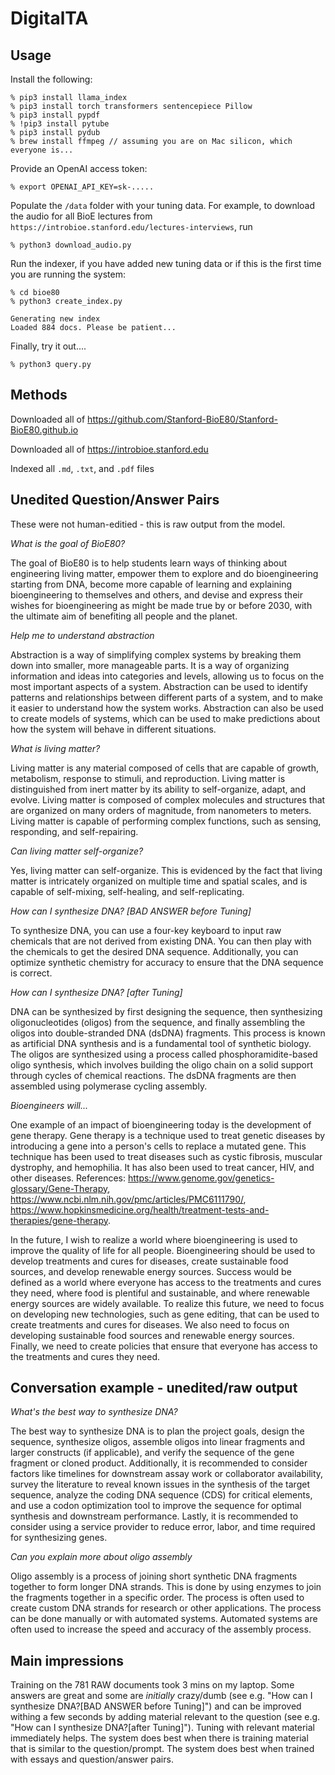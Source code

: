 # DigitalTA

## Usage

Install the following:

```shell
% pip3 install llama_index
% pip3 install torch transformers sentencepiece Pillow
% pip3 install pypdf
% !pip3 install pytube
% pip3 install pydub
% brew install ffmpeg // assuming you are on Mac silicon, which everyone is...
```

Provide an OpenAI access token:

```shell
% export OPENAI_API_KEY=sk-.....
```

Populate the `/data` folder with your tuning data. For example, to download the audio for all BioE lectures from `https://introbioe.stanford.edu/lectures-interviews`, run

```shell
% python3 download_audio.py 
```

Run the indexer, if you have added new tuning data or if this is the first time you are running the system:

```shell
% cd bioe80
% python3 create_index.py

Generating new index
Loaded 884 docs. Please be patient...
```

Finally, try it out....

```shell
% python3 query.py
```

## Methods

Downloaded all of https://github.com/Stanford-BioE80/Stanford-BioE80.github.io

Downloaded all of https://introbioe.stanford.edu

Indexed all `.md`, `.txt`, and `.pdf` files

## Unedited Question/Answer Pairs

These were not human-editied - this is raw output from the model.

*What is the goal of BioE80?*

The goal of BioE80 is to help students learn ways of thinking about engineering living matter, empower them to explore and do bioengineering starting from DNA, become more capable of learning and explaining bioengineering to themselves and others, and devise and express their wishes for bioengineering as might be made true by or before 2030, with the ultimate aim of benefiting all people and the planet.

*Help me to understand abstraction*

Abstraction is a way of simplifying complex systems by breaking them down into smaller, more manageable parts. It is a way of organizing information and ideas into categories and levels, allowing us to focus on the most important aspects of a system. Abstraction can be used to identify patterns and relationships between different parts of a system, and to make it easier to understand how the system works. Abstraction can also be used to create models of systems, which can be used to make predictions about how the system will behave in different situations.

*What is living matter?*

Living matter is any material composed of cells that are capable of growth, metabolism, response to stimuli, and reproduction. Living matter is distinguished from inert matter by its ability to self-organize, adapt, and evolve. Living matter is composed of complex molecules and structures that are organized on many orders of magnitude, from nanometers to meters. Living matter is capable of performing complex functions, such as sensing, responding, and self-repairing.

*Can living matter self-organize?*

Yes, living matter can self-organize. This is evidenced by the fact that living matter is intricately organized on multiple time and spatial scales, and is capable of self-mixing, self-healing, and self-replicating.

*How can I synthesize DNA? [BAD ANSWER before Tuning]*

To synthesize DNA, you can use a four-key keyboard to input raw chemicals that are not derived from existing DNA. You can then play with the chemicals to get the desired DNA sequence. Additionally, you can optimize synthetic chemistry for accuracy to ensure that the DNA sequence is correct.

*How can I synthesize DNA? [after Tuning]*

DNA can be synthesized by first designing the sequence, then synthesizing oligonucleotides (oligos) from the sequence, and finally assembling the oligos into double-stranded DNA (dsDNA) fragments. This process is known as artificial DNA synthesis and is a fundamental tool of synthetic biology. The oligos are synthesized using a process called phosphoramidite-based oligo synthesis, which involves building the oligo chain on a solid support through cycles of chemical reactions. The dsDNA fragments are then assembled using polymerase cycling assembly.

*Bioengineers will...*

One example of an impact of bioengineering today is the development of gene therapy. Gene therapy is a technique used to treat genetic diseases by introducing a gene into a person's cells to replace a mutated gene. This technique has been used to treat diseases such as cystic fibrosis, muscular dystrophy, and hemophilia. It has also been used to treat cancer, HIV, and other diseases. References: https://www.genome.gov/genetics-glossary/Gene-Therapy, https://www.ncbi.nlm.nih.gov/pmc/articles/PMC6111790/, https://www.hopkinsmedicine.org/health/treatment-tests-and-therapies/gene-therapy.

In the future, I wish to realize a world where bioengineering is used to improve the quality of life for all people. Bioengineering should be used to develop treatments and cures for diseases, create sustainable food sources, and develop renewable energy sources. Success would be defined as a world where everyone has access to the treatments and cures they need, where food is plentiful and sustainable, and where renewable energy sources are widely available. To realize this future, we need to focus on developing new technologies, such as gene editing, that can be used to create treatments and cures for diseases. We also need to focus on developing sustainable food sources and renewable energy sources. Finally, we need to create policies that ensure that everyone has access to the treatments and cures they need.

## Conversation example - unedited/raw output

*What's the best way to synthesize DNA?*

The best way to synthesize DNA is to plan the project goals, design the sequence, synthesize oligos, assemble oligos into linear fragments and larger constructs (if applicable), and verify the sequence of the gene fragment or cloned product. Additionally, it is recommended to consider factors like timelines for downstream assay work or collaborator availability, survey the literature to reveal known issues in the synthesis of the target sequence, analyze the coding DNA sequence (CDS) for critical elements, and use a codon optimization tool to improve the sequence for optimal synthesis and downstream performance. Lastly, it is recommended to consider using a service provider to reduce error, labor, and time required for synthesizing genes.

*Can you explain more about oligo assembly*

Oligo assembly is a process of joining short synthetic DNA fragments together to form longer DNA strands. This is done by using enzymes to join the fragments together in a specific order. The process is often used to create custom DNA strands for research or other applications. The process can be done manually or with automated systems. Automated systems are often used to increase the speed and accuracy of the assembly process.

## Main impressions

Training on the 781 RAW documents took 3 mins on my laptop. Some answers are great and some are _initially_ crazy/dumb (see e.g. "How can I synthesize DNA?[BAD ANSWER before Tuning]") and can be improved withing a few seconds by adding material relevant to the question (see e.g. "How can I synthesize DNA?[after Tuning]"). Tuning with relevant material immediately helps. The system does best when there is training material that is similar to the question/prompt. The system does best when trained with essays and question/answer pairs.



